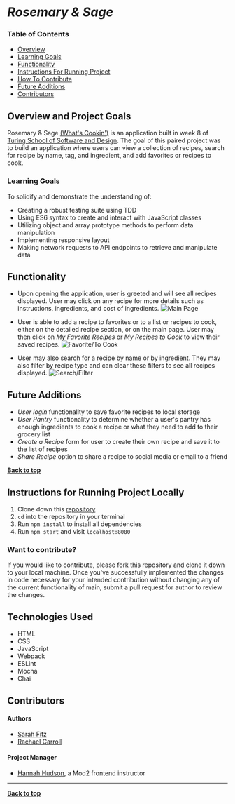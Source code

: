 # *Rosemary & Sage*

### Table of Contents
- [Overview](#overview-and-project-goals)
- [Learning Goals](#learning-goals)
- [Functionality](#functionality)
- [Instructions For Running Project](#instructions-for-running-project-locally)
- [How To Contribute](#want-to-contribute)
- [Future Additions](#future-additions)
- [Contributors](#contributors)

## Overview and Project Goals
Rosemary & Sage [(What's Cookin')](https://frontend.turing.edu/projects/whats-cookin.html) is an application built in week 8 of [Turing School of Software and Design](https://turing.io/).  The goal of this paired project was to build an application where users can view a collection of recipes, search for recipe by name, tag, and ingredient, and add favorites or recipes to cook.

### Learning Goals
To solidify and demonstrate the understanding of:

- Creating a robust testing suite using TDD
- Using ES6 syntax to create and interact with JavaScript classes
- Utilizing object and array prototype methods to perform data manipulation
- Implementing responsive layout
- Making network requests to API endpoints to retrieve and manipulate data


## Functionality

- Upon opening the application, user is greeted and will see all recipes displayed. User may click on any recipe for more details such as instructions, ingredients, and cost of ingredients.
![Main Page](src/assets/main-page.gif)

- User is able to add a recipe to favorites or to a list or recipes to cook, either on the detailed recipe section, or on the main page.  User may then click on *My Favorite Recipes* or *My Recipes to Cook* to view their saved recipes.
![Favorite/To Cook](src/assets/Favorite.gif)

- User may also search for a recipe by name or by ingredient. They may also filter by recipe type and can clear these filters to see all recipes displayed.
![Search/Filter](src/assets/search_filter.gif)


## Future Additions
- *User login* functionality to save favorite recipes to local storage
- *User Pantry* functionality to determine whether a user's pantry has enough ingredients to cook a recipe or what they need to add to their grocery list
- *Create a Recipe* form for user to create their own recipe and save it to the list of recipes
- *Share Recipe* option to share a recipe to social media or email to a friend

**[Back to top](#table-of-contents)**

## Instructions for Running Project Locally

1. Clone down this [repository]()
2. `cd` into the repository in your terminal
3. Run `npm install` to install all dependencies
4. Run `npm start` and visit `localhost:8080`

### Want to contribute?
If you would like to contribute, please fork this repository and clone it down to your local machine. Once you've successfully implemented the changes in code necessary for your intended contribution without changing any of the current functionality of main, submit a pull request for author to review the changes.

## Technologies Used

- HTML
- CSS
- JavaScript
- Webpack
- ESLint
- Mocha
- Chai


## Contributors
#### Authors
- [Sarah Fitz](https://github.com/sme93)
- [Rachael Carroll](https://github.com/rachaelcarroll)

#### Project Manager
- [Hannah Hudson](https://github.com/hannahhch), a Mod2 frontend instructor

**************************************************************************

**[Back to top](#table-of-contents)**
